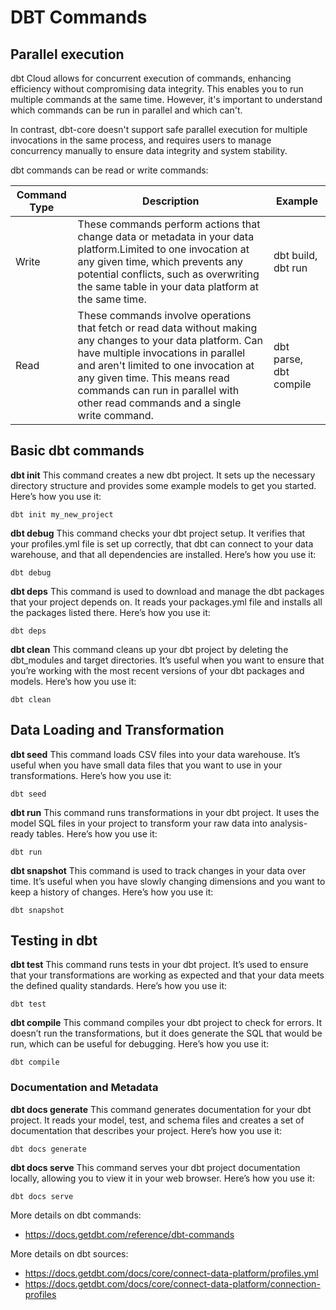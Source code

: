 # DBT Commands

## Parallel execution
dbt Cloud allows for concurrent execution of commands, enhancing efficiency without compromising data integrity. This enables you to run multiple commands at the same time. However, it's important to understand which commands can be run in parallel and which can't.

In contrast, dbt-core doesn't support safe parallel execution for multiple invocations in the same process, and requires users to manage concurrency manually to ensure data integrity and system stability.

dbt commands can be read or write commands:

| Command Type | Description                                                                                                                                                                                       | Example |
|--------------|---------------------------------------------------------------------------------------------------------------------------------------------------------------------------------------------------|---------|
| Write        | 	These commands perform actions that change data or metadata in your data platform.Limited to one invocation at any given time, which prevents any potential conflicts, such as overwriting the same table in your data platform at the same time. | dbt build, dbt run |
| Read         | These commands involve operations that fetch or read data without making any changes to your data platform. Can have multiple invocations in parallel and aren't limited to one invocation at any given time. This means read commands can run in parallel with other read commands and a single write command.| dbt parse, dbt compile |


## Basic dbt commands
**dbt init**
This command creates a new dbt project. It sets up the necessary directory structure and provides some example models to get you started. Here’s how you use it:


``` dbt init my_new_project ```

**dbt debug**
This command checks your dbt project setup. It verifies that your profiles.yml file is set up correctly, that dbt can connect to your data warehouse, and that all dependencies are installed. Here’s how you use it:

``` dbt debug ```

**dbt deps**
This command is used to download and manage the dbt packages that your project depends on. It reads your packages.yml file and installs all the packages listed there. Here’s how you use it:

```dbt deps```

**dbt clean**
This command cleans up your dbt project by deleting the dbt_modules and target directories. It’s useful when you want to ensure that you’re working with the most recent versions of your dbt packages and models. Here’s how you use it:

```dbt clean```

## Data Loading and Transformation
**dbt seed**
This command loads CSV files into your data warehouse. It’s useful when you have small data files that you want to use in your transformations. Here’s how you use it:

```dbt seed```

**dbt run**
This command runs transformations in your dbt project. It uses the model SQL files in your project to transform your raw data into analysis-ready tables. Here’s how you use it:

```dbt run```

**dbt snapshot**
This command is used to track changes in your data over time. It’s useful when you have slowly changing dimensions and you want to keep a history of changes. Here’s how you use it:

```dbt snapshot```

## Testing in dbt
**dbt test**
This command runs tests in your dbt project. It’s used to ensure that your transformations are working as expected and that your data meets the defined quality standards. Here’s how you use it:

```dbt test```

**dbt compile**
This command compiles your dbt project to check for errors. It doesn’t run the transformations, but it does generate the SQL that would be run, which can be useful for debugging. Here’s how you use it:

```dbt compile```

### Documentation and Metadata
**dbt docs generate**
This command generates documentation for your dbt project. It reads your model, test, and schema files and creates a set of documentation that describes your project. Here’s how you use it:

```dbt docs generate```

**dbt docs serve**
This command serves your dbt project documentation locally, allowing you to view it in your web browser. Here’s how you use it:

```dbt docs serve```

More details on dbt commands:
- https://docs.getdbt.com/reference/dbt-commands






More details on dbt sources: 
- https://docs.getdbt.com/docs/core/connect-data-platform/profiles.yml
- https://docs.getdbt.com/docs/core/connect-data-platform/connection-profiles



